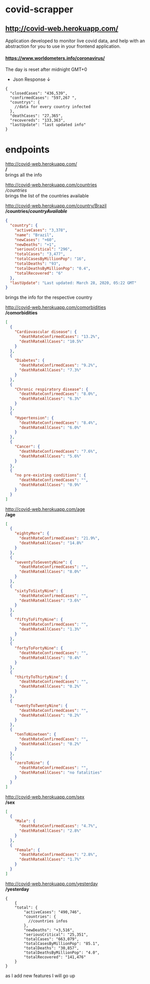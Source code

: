 # covid-scrapper

## http://covid-web.herokuapp.com/

Application developed to monitor live covid data, and help with an abstraction for you to use in your frontend application.

#### https://www.worldometers.info/coronavirus/

The day is reset after midnight GMT+0

- Json Response &downarrow;

```jsonp
{
  "closedCases": "436,539",
  "confirmedCases": "597,267 ",
  "countrys": {
    //data for every country infected
  },
  "deathCases": "27,365",
  "recovereds": "133,363",
  "lastUpdate": "last updated info"
}
```

# endpoints

http://covid-web.herokuapp.com/ \
**/** \
brings all the info

http://covid-web.herokuapp.com/countries \
_/countries_ \
brings the list of the countries available

http://covid-web.herokuapp.com/country/Brazil \
**/countries/_countryAvailable_**

```json
{
  "country": {
    "activeCases": "3,378",
    "name": "Brazil",
    "newCases": "+60",
    "newDeaths": "+1",
    "seriousCritical": "296",
    "totalCases": "3,477",
    "totalCasesByMillionPop": "16",
    "totalDeaths": "93",
    "totalDeathsByMillionPop": "0.4",
    "totalRecovered": "6"
  },
  "lastUpdate": "Last updated: March 28, 2020, 05:22 GMT"
}
```

brings the info for the respective country

http://covid-web.herokuapp.com/comorbidities \
**/comorbidities**

```json
[
  {
    "Cardiovascular disease": {
      "deathRateConfirmedCases": "13.2%",
      "deathRateAllCases": "10.5%"
    }
  },
  {
    "Diabetes": {
      "deathRateConfirmedCases": "9.2%",
      "deathRateAllCases": "7.3%"
    }
  },
  {
    "Chronic respiratory disease": {
      "deathRateConfirmedCases": "8.0%",
      "deathRateAllCases": "6.3%"
    }
  },
  {
    "Hypertension": {
      "deathRateConfirmedCases": "8.4%",
      "deathRateAllCases": "6.0%"
    }
  },
  {
    "Cancer": {
      "deathRateConfirmedCases": "7.6%",
      "deathRateAllCases": "5.6%"
    }
  },
  {
    "no pre-existing conditions": {
      "deathRateConfirmedCases": "",
      "deathRateAllCases": "0.9%"
    }
  }
]
```

http://covid-web.herokuapp.com/age \
**/age**

```json
[
  {
    "eightyMore": {
      "deathRateConfirmedCases": "21.9%",
      "deathRateAllCases": "14.8%"
    }
  },
  {
    "seventyToSeventyNine": {
      "deathRateConfirmedCases": "",
      "deathRateAllCases": "8.0%"
    }
  },
  {
    "sixtyToSixtyNine": {
      "deathRateConfirmedCases": "",
      "deathRateAllCases": "3.6%"
    }
  },
  {
    "fiftyToFiftyNine": {
      "deathRateConfirmedCases": "",
      "deathRateAllCases": "1.3%"
    }
  },
  {
    "fortyToFortyNine": {
      "deathRateConfirmedCases": "",
      "deathRateAllCases": "0.4%"
    }
  },
  {
    "thirtyToThirtyNine": {
      "deathRateConfirmedCases": "",
      "deathRateAllCases": "0.2%"
    }
  },
  {
    "twentyToTwentyNine": {
      "deathRateConfirmedCases": "",
      "deathRateAllCases": "0.2%"
    }
  },
  {
    "tenToNineteen": {
      "deathRateConfirmedCases": "",
      "deathRateAllCases": "0.2%"
    }
  },
  {
    "zeroToNine": {
      "deathRateConfirmedCases": "",
      "deathRateAllCases": "no fatalities"
    }
  }
]
```

http://covid-web.herokuapp.com/sex \
**/sex**

```json
[
  {
    "Male": {
      "deathRateConfirmedCases": "4.7%",
      "deathRateAllCases": "2.8%"
    }
  },
  {
    "Female": {
      "deathRateConfirmedCases": "2.8%",
      "deathRateAllCases": "1.7%"
    }
  }
]
```

http://covid-web.herokuapp.com/yesterday \
**/yesterday**

```jsonp
{
    {
    "total": {
        "activeCases": "490,746",
        "countries": {
          //countries infos
        },
        "newDeaths": "+3,516",
        "seriousCritical": "25,351",
        "totalCases": "663,079",
        "totalCasesByMillionPop": "85.1",
        "totalDeaths": "30,857",
        "totalDeathsByMillionPop": "4.0",
        "totalRecovered": "141,476"
    }
}
```

as I add new features I will go up
